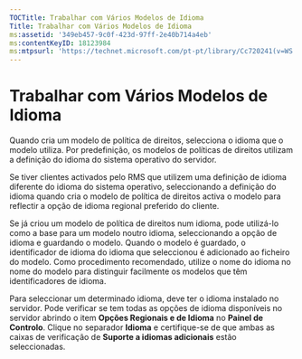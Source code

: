 ```yaml
---
TOCTitle: Trabalhar com Vários Modelos de Idioma
Title: Trabalhar com Vários Modelos de Idioma
ms:assetid: '349eb457-9c0f-423d-97ff-2e40b714a4eb'
ms:contentKeyID: 18123984
ms:mtpsurl: 'https://technet.microsoft.com/pt-pt/library/Cc720241(v=WS.10)'
---
```


Trabalhar com Vários Modelos de Idioma
======================================

Quando cria um modelo de política de direitos, selecciona o idioma que o modelo utiliza. Por predefinição, os modelos de políticas de direitos utilizam a definição do idioma do sistema operativo do servidor.

Se tiver clientes activados pelo RMS que utilizem uma definição de idioma diferente do idioma do sistema operativo, seleccionando a definição do idioma quando cria o modelo de política de direitos activa o modelo para reflectir a opção de idioma regional preferido do cliente.

Se já criou um modelo de política de direitos num idioma, pode utilizá-lo como a base para um modelo noutro idioma, seleccionando a opção de idioma e guardando o modelo. Quando o modelo é guardado, o identificador de idioma do idioma que seleccionou é adicionado ao ficheiro do modelo. Como procedimento recomendado, utilize o nome do idioma no nome do modelo para distinguir facilmente os modelos que têm identificadores de idioma.

Para seleccionar um determinado idioma, deve ter o idioma instalado no servidor. Pode verificar se tem todas as opções de idioma disponíveis no servidor abrindo o item **Opções Regionais e de Idioma** no **Painel de Controlo**. Clique no separador **Idioma** e certifique-se de que ambas as caixas de verificação de **Suporte a idiomas adicionais** estão seleccionadas.
